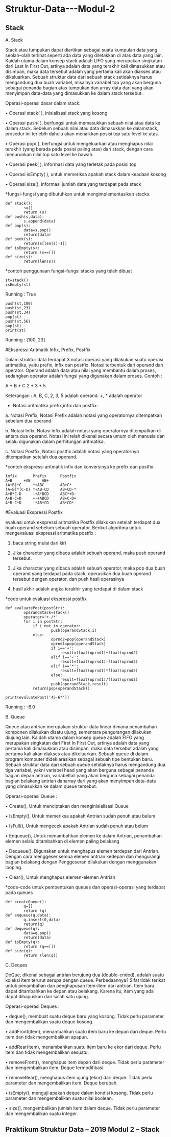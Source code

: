 # Struktur-Data---Modul-2
Stack
--------------------------------------------------------------------------------------------------------------------------------
A. Stack

Stack atau tumpukan dapat diartikan sebagai suatu kumpulan data yang seolah-olah terlihat seperti ada data yang diletakkan di atas data yang lain. Kaidah utama dalam konsep stack adalah LIFO yang merupakan singkatan dari Last In First Out, artinya adalah data yang terakhir kali dimasukkan atau disimpan, maka data tersebut adalah yang pertama kali akan diakses atau dikeluarkan. 
Sebuah struktur data dari sebuah stack setidaknya harus mengandung dua buah variabel, misalnya variabel top yang akan berguna sebagai penanda bagian atas tumpukan dan array data dari yang akan menyimpan data-data yang dimasukkan ke dalam stack tersebut.

Operasi-operasi dasar dalam stack:

•	Operasi stack( ), inisialisasi stack yang kosong

•	Operasi push( ), berfungsi untuk memasukkan sebuah nilai atau data ke dalam stack. Sebelum sebuah nilai atau data dimasukkan ke dalamstack, prosedur ini terlebih dahulu akan menaikkan posisi top satu level ke atas. 

•	Operasi pop( ), berfungsi untuk mengeluarkan atau menghapus nilai terakhir (yang berada pada posisi paling atas) dari stack, dengan cara menurunkan nilai top satu level ke bawah.

•	Operasi peek( ), informasi data yang terletak pada posisi top

•	Operasi isEmpty( ), untuk memeriksa apakah stack dalam keadaan kosong

•	Operasi size(), informasi jumlah data yang terdapat pada stack

*fungsi-fungsi yang dibutuhkan untuk mengimplementasikan stacks.

	def stack():
    		s=[]
    		return (s)
	def push(s,data):
    		s.append(data)
	def pop(s):
    		data=s.pop()
    		return(data)
	def peek(s):
    		return(s[len(s)-1])
	def isEmpty(s):
    		return (s==[])
	def size(s):
    		return(len(s))
		
*contoh penggunaan fungsi-fungsi stacks yang telah dibuat

	st=stack()
	isEmpty(st)
	
Running : True

	push(st,100)
	push(st,23)
	push(st,34)
	pop(st)
	push(st,56)
	pop(st)
	print(st)
	
Running : [100, 23]

#Ekspressi Aritmatik Infix, Prefix, Postfix

Dalam struktur data terdapat 3 notasi operasi yang dilakukan suatu operasi aritmatika, yaitu prefix, infix dan postfix. Notasi terbentuk dari operand dan operator. Operand adalah data atau nilai yang membantu dalam proses, sedangkan operator adalah fungsi yang digunakan dalam proses. 
Contoh :

A + B * C
2 + 3 * 5

Keterangan : A, B, C, 2, 3, 5 adalah operand. 
+, * adalah operator

- Notasi aritmatika prefix,infix dan postfix:

a. Notasi Prefix,
Notasi Prefix adalah notasi yang operatornya ditempatkan sebelum dua operand.

b. Notasi Infix,
Notasi infix adalah notasi yang operatornya ditempatkan di antara dua operand. Notasi ini telah dikenal secara umum oleh manusia dan selalu digunakan dalam perhitungan aritmatika. 

c. Notasi Postfix,
Notasi postfix adalah notasi yang operatornya ditempatkan setelah dua operand.

*contoh ekspressi aritmatik infix dan konversinya ke prefix dan postfix.

	Infix		Prefix		Postfix
	A+B		+AB		AB+
	(A+B)*C		*+ABC		AB+C*
	(A+B)*(C-D)	*+AB-CD		AB+CD-*
	A+B*C-D		-+A*BCD		ABC*+D-
	A+B-C+D		+-+ABCD		AB+C-D+
	A*B-C*D		-*AB*CD		AB*CD*-

#Evaluasi Ekspressi Postfix

evaluasi untuk ekspressi aritmatika Postfix dilakukan setelah terdapat dua buah operand sebelum sebuah operator. Berikut algoritma untuk mengevaluasi ekspressi aritmatika postfix :

1. baca string mulai dari kiri

2. Jika character yang dibaca adalah sebuah operand, maka push operand tersebut.

3. Jika character yang dibaca adalah sebuah operator, maka pop dua buah operand yang terdapat pada stack, operasikan dua buah operand tersebut dengan operator, dan push hasil operasinya

4. hasil akhir adalah angka terakhir yang terdapat di dalam stack

*code untuk evaluasi ekspressi postfix

	def evaluatePost(postStr):
    		operandStack=stack()
    		operator='+-/*'
    		for i in postStr:
        		if i not in operator:
            			push(operandStack,i)
        		else:
            			oprnd2=pop(operandStack)
            			oprnd1=pop(operandStack)
            			if i=='+':
                			result=float(oprnd1)+float(oprnd2)
            			elif i=='-':
                			result=float(oprnd1)-float(oprnd2)
            			elif i=='*':
                			result=float(oprnd1)*float(oprnd2)
            			else:
                			result=float(oprnd1)/float(oprnd2)
            			push(operandStack,result)
    			return(pop(operandStack))

	print(evaluatePost('45-6*'))

Running : -6.0

B. Queue

Queue atau antrian merupakan struktur data linear dimana penambahan komponen dilakukan disatu ujung, sementara pengurangan dilakukan diujung lain. Kaidah utama dalam konsep queue adalah FIFO yang merupakan singkatan dari First In First Out, artinya adalah data yang pertama kali dimasukkan atau disimpan, maka data tersebut adalah yang pertama kali akan diakses atau dikeluarkan.
Sebuah queue di dalam program komputer dideklarasikan sebagai sebuah tipe bentukan baru. Sebuah struktur data dari sebuah queue setidaknya harus mengandung dua tiga variabel, yakni variabel head yang akan berguna sebagai penanda bagian depan antrian, variabeltail yang akan berguna sebagai penanda bagian belakang antrian danarray dari yang akan menyimpan data-data yang dimasukkan ke dalam queue tersebut.

Operasi-operasi Queue :

•	Create(), Untuk menciptakan dan menginisialisasi Queue

•	IsEmpty(), Untuk memeriksa apakah Antrian sudah penuh atau belum

•	IsFull(), Untuk mengecek apakah Antrian sudah penuh atau belum

•	Enqueue(), Untuk menambahkan elemen ke dalam Antrian, penambahan elemen selalu ditambahkan di elemen paling belakang

•	Dequeue(), Digunakan untuk menghapus elemen terdepan dari Antrian. Dengan cara menggeser semua elemen antrian kedepan dan mengurangi bagian belakang dengan Penggeseran dilakukan dengan menggunakan looping.

•	Clear(), Untuk menghapus elemen-elemen Antrian

*code-code untuk pembentukan queues dan operasi-operasi yang terdapat pada queues

	def createQueue():
    		q=[]
    		return (q)
	def enqueue(q,data):
    		q.insert(0,data)
    		return(q)
	def dequeue(q):
    		data=q.pop()
    		return(data)
	def isEmpty(q):
    		return (q==[])
	def size(q):
    		return (len(q))

C. Deques

DeQue, dikenal sebagai antrian berujung dua (double-ended), adalah suatu koleksi item terurut serupa dengan queue. Perbedaannya? Sifat tidak terikat untuk penambahan dan penghapusan item-item dari antrian. Item baru dapat ditambahkan ke depan atau belakang. Karena itu, item yang ada dapat dihapuskan dari salah satu ujung.

Operasi-operasi Deques :

•	deque(), membuat suatu deque baru yang kosong. Tidak perlu parameter dan mengembalikan suatu deque kosong.

•	addFront(item), menambahkan suatu item baru ke depan dari deque. Perlu item dan tidak mengembalikan apapun.

•	addRear(item), menambahkan suatu item baru ke ekor dari deque. Perlu item dan tidak mengembalikan sesuatu.

•	removeFront(), menghapus item depan dari deque. Tidak perlu parameter dan mengembalikan item. Deque termodifikasi.

•	removeRear(), menghapus item ujung (ekor) dari deque. Tidak perlu parameter dan mengembalikan item. Deque berubah.

•	isEmpty(), menguji apakah deque dalam kondisi kosong. Tidak perlu parameter dan mengembalikan suatu nilai boolean.

•	size(), mengembalikan jumlah item dalam deque. Tidak perlu parameter dan mengembalikan suatu integer.


Praktikum Struktur Data – 2019
Modul 2 – Stack
------------------------------------------------------------------------------------------------------
